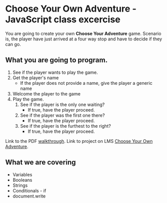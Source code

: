 # Choose Your Own Adventure - JavaScript class excercise

You are going to create your own **Choose Your Adventure** game. Scenario is, the player have just arrived at a four way stop and have to decide if they can go.

## What you are going to program.
1. See if the player wants to play the game.
2. Get the player's name
    * If the player does not provide a name, give the player a generic name
3. Welcome the player to the game
4. Play the game.
    1. See if the player is the only one waiting?
        * If true, have the player proceed.
    2. See if the player was the first one there?
        * If true, have the player proceed.
    3. See if the player is the furthest to the right?
        * If true, have the player proceed.
        
Link to the PDF [walkthrough](http://www.johan-martin.com/lms/mod/resource/view.php?id=123). 
Link to project on LMS [Choose Your Own Adventure](http://www.johan-martin.com/lms/mod/page/view.php?id=130).

## What we are covering
* Variables
* Booleans
* Strings
* Conditionals - if
* document.write
